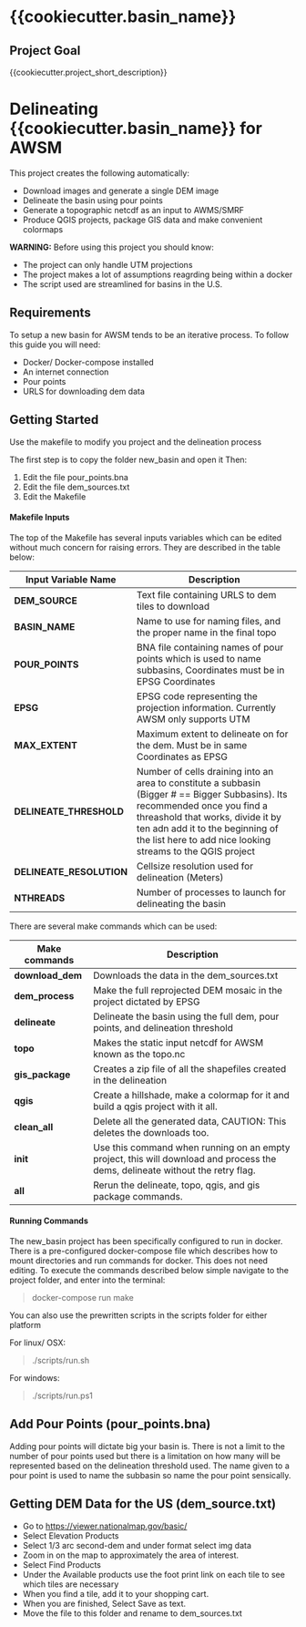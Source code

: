 # {{cookiecutter.basin_name}}

## Project Goal
{{cookiecutter.project_short_description}}

# Delineating {{cookiecutter.basin_name}} for AWSM

This project creates the following automatically:
  * Download images and generate a single DEM image
  * Delineate the basin using pour points
  * Generate a topographic netcdf as an input to AWMS/SMRF
  * Produce QGIS projects, package GIS data and make convenient colormaps

**WARNING:** Before using this project you should know:

  * The project can only handle UTM projections
  * The project makes a lot of assumptions reagrding being within a docker
  * The script used are streamlined for basins in the U.S.

## Requirements
To setup a new basin for AWSM tends to be an iterative process. To follow this
guide you will need:
  * Docker/ Docker-compose installed
  * An internet connection
  * Pour points
  * URLS for downloading dem data

## Getting Started
Use the makefile to modify you project and the delineation process

The first step is to copy the folder new_basin and open it Then:
1. Edit the file pour_points.bna
2. Edit the file dem_sources.txt
3. Edit the Makefile

#### Makefile Inputs
The top of the Makefile has several inputs variables which can be edited without
much concern for raising errors. They are described in the table below:

| Input Variable Name          |  Description                               |
|------------------------------|--------------------------------------------|
| **DEM_SOURCE**               |  Text file containing URLS to dem tiles to download
| **BASIN_NAME**               | Name to use for naming files, and the proper name in the final topo
| **POUR_POINTS**              | BNA file containing names of pour points which is used to name subbasins, Coordinates must be in EPSG Coordinates
| **EPSG**                     | EPSG code representing the projection information. Currently AWSM only supports UTM
| **MAX_EXTENT**               | Maximum extent to delineate on for the dem. Must be in same Coordinates as EPSG
| **DELINEATE_THRESHOLD**      | Number of cells draining into an area to constitute a subbasin (Bigger # == Bigger Subbasins). Its recommended once you find a threashold that works, divide it by ten adn add it to the beginning of the list here to add nice looking streams to the QGIS project
| **DELINEATE_RESOLUTION**     | Cellsize resolution used for delineation (Meters)
| **NTHREADS**                 | Number of processes to launch for delineating the basin

There are several make commands which can be used:

| Make commands    | Description                                               |
|------------------|-----------------------------------------------------------|
| **download_dem** | Downloads the data in the dem_sources.txt
| **dem_process**  | Make the full reprojected DEM mosaic in the project dictated by EPSG
| **delineate**    | Delineate the basin using the full dem, pour points, and delineation threshold
| **topo**         | Makes the static input netcdf for AWSM known as the topo.nc
| **gis_package**  | Creates a zip file of all the shapefiles created in the delineation
| **qgis**         | Create a hillshade, make a colormap for it and build a qgis project with it all.
| **clean_all**    | Delete all the generated data, CAUTION: This deletes the downloads too.
| **init**         | Use this command when running on an empty project, this will download and process the dems, delineate without the retry flag.
| **all**          | Rerun the delineate, topo, qgis, and gis package commands.

#### Running Commands
The new_basin project has been specifically configured to run in docker.
There is a pre-configured docker-compose file which describes how to mount
directories and run commands for docker. This does not need editing.
To execute the commands described below simple navigate to the project folder,
and enter into the terminal:

> docker-compose run make <command>

You can also use the prewritten scripts in the scripts folder for either platform

For linux/ OSX:
> ./scripts/run.sh <command>

For windows:
> ./scripts/run.ps1 <command>


## Add Pour Points (pour_points.bna)
Adding pour points will dictate big your basin is. There is not a limit to the
number of pour points used but there is a limitation on how many will be
represented based on the delineation threshold used. The name given to a pour
point is used to name the subbasin so name the pour point sensically.

## Getting DEM Data for the US (dem_source.txt)
* Go to https://viewer.nationalmap.gov/basic/
* Select Elevation Products
* Select 1/3 arc second-dem and under format select img data
* Zoom in on the map to approximately the area of interest.
* Select Find Products
* Under the Available products use the foot print link on each tile to see which tiles are necessary
* When you find a tile, add it to your shopping cart.
* When you are finished, Select Save as text.
* Move the file to this folder and rename to dem_sources.txt
